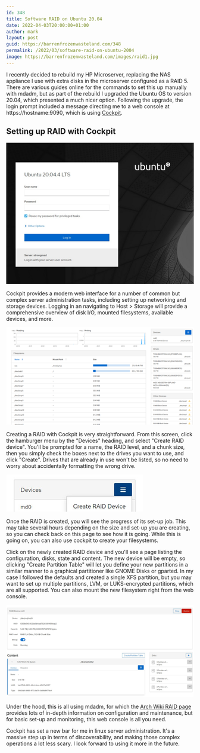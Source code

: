 ```yaml
---
id: 348
title: Software RAID on Ubuntu 20.04
date: 2022-04-03T20:00:00+01:00
author: mark
layout: post
guid: https://barrenfrozenwasteland.com/348
permalink: /2022/03/software-raid-on-ubuntu-2004
image: https://barrenfrozenwasteland.com/images/raid1.jpg
---
```


I recently decided to rebuild my HP Microserver, replacing the NAS appliance I use with extra disks in the microserver configured as a RAID 5. There are various guides online for the commands to set this up manually with mdadm, but as part of the rebuild I upgraded the Ubuntu OS to version 20.04, which presented a much nicer option. Following the upgrade, the login prompt included a message directing me to a web console at https://hostname:9090, which is using [Cockpit](https://cockpit-project.org/).

## Setting up RAID with Cockpit

![Cockpit login screen on Ubuntu 20;04 LTS](/images/raid2.jpg)

Cockpit provides a modern web interface for a number of common but complex server administration tasks, including setting up networking and storage devices. Logging in an navigating to Host > Storage will provide a comprehensive overview of disk I/O, mounted filesystems, available devices, and more.

![Cockpit storage overview](/images/raid3.png)

Creating a RAID with Cockpit is very straightforward. From this screen, click the hamburger menu by the "Devices" heading, and select "Create RAID device". You'll be prompted for a name, the RAID level, and a chunk size, then you simply check the boxes next to the drives you want to use, and click "Create". Drives that are already in use won't be listed, so no need to worry about accidentally formatting the wrong drive.

![Cockpit create RAID button](/images/raid4.jpg)

Once the RAID is created, you will see the progress of its set-up job. This may take several hours depending on the size and set-up you are creating, so you can check back on this page to see how it is going. While this is going on, you can also use cockpit to create your filesystems.

Click on the newly created RAID device and you'll see a page  listing the configuration, disks, state and content. The new device will be empty, so clicking "Create Partition Table" will let you define your new partitions in a similar manner to a graphical partitioner like GNOME Disks or gparted. In my case I followed the defaults and created a single XFS partition, but you may want to set up multiple partitions, LVM, or LUKS-encrypted partitions, which are all supported. You can also mount the new filesystem right from the web console.

![Cockpit RAID device overview page](/images/raid1.jpg)

Under the hood, this is all using mdadm, for which the [Arch Wiki RAID page](https://wiki.archlinux.org/title/RAID) provides lots of in-depth information on configuration and maintenance, but for basic set-up and monitoring, this web console is all you need.

Cockpit has set a new bar for me in linux server administration. It's a massive step up in terms of discoverability, and making those complex operations a lot less scary. I look forward to using it more in the future.
